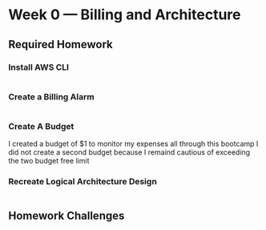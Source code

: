 # Week 0 — Billing and Architecture

## Required Homework


### Install AWS CLI

![]()

### Create a Billing Alarm

![]()


### Create A Budget

I created a budget of $1 to monitor my expenses all through this bootcamp
I did not create a second budget because I remaind cautious of exceeding the two budget free limit 

### Recreate Logical Architecture Design

![]()

## Homework Challenges 
